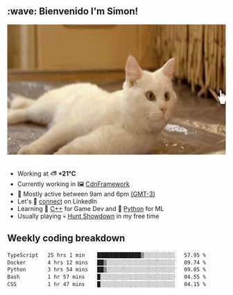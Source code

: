 <h2>:wave: <b>Bienvenido I'm Simon!&nbsp;</b></h2>

<section>
  <img src="./static/banner.gif" height=300 width=1000>
</section>

<br>

<ul>
  <li>
		<!--START_SECTION:weather-->
		Working at <b>⛅️  +21°C</b>
		<!--END_SECTION:weather-->
  </li>
  <li>
    Currently working in 🖼️&nbsp;<a href=https://github.com/snapverse/cdn-framework target=_blank>CdnFramework</a>
  </li>
  <li>
    🚩 Mostly active between 9am and 6pm <a href=https://onlinealarmkur.com/world/es target=_blank>(GMT-3)</a>
  </li>
  <li>
    Let's 🔗&nbsp;<a href=https://www.linkedin.com/in/itsimmons target=_blank>connect</a> on LinkedIn
  </li>
  <li>
    Learning 👴&nbsp;<a href=https://images3.memedroid.com/images/UPLOADED755/65f2bce6734f6.webp target=_blank>C++</a> for Game Dev and 🐍&nbsp;<a href=https://qph.cf2.quoracdn.net/main-qimg-4472b6229cb75bf66ab531f3ebd4f975-lq target=_blank>Python</a> for ML
  </li>
  <li>
    Usually playing 💀&nbsp;<a href=https://www.huntshowdown.com target=_blank>Hunt Showdown</a> in my free time
  </li>
</ul>

<h2><b>Weekly coding breakdown </b></h2>

<!--START_SECTION:waka-->

```txt
TypeScript   25 hrs 1 min    ██████████████▒░░░░░░░░░░   57.95 %
Docker       4 hrs 12 mins   ██▒░░░░░░░░░░░░░░░░░░░░░░   09.74 %
Python       3 hrs 54 mins   ██▒░░░░░░░░░░░░░░░░░░░░░░   09.05 %
Bash         1 hr 57 mins    █░░░░░░░░░░░░░░░░░░░░░░░░   04.55 %
CSS          1 hr 47 mins    █░░░░░░░░░░░░░░░░░░░░░░░░   04.15 %
```

<!--END_SECTION:waka-->
